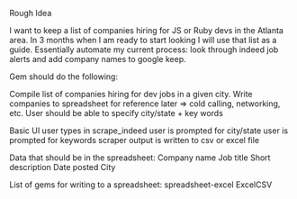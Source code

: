 Rough Idea

I want to keep a list of companies hiring for JS or Ruby devs in the Atlanta
area.  In 3 months when I am ready to start looking I will use that list as a guide.
Essentially automate my current process: look through indeed job alerts and add
company names to google keep.

Gem should do the following:

Compile list of companies hiring for dev jobs in a given city.
Write companies to spreadsheet for reference later => cold calling, networking, etc.
User should be able to specify city/state + key words

Basic UI
user types in scrape_indeed
user is prompted for city/state
user is prompted for keywords
scraper output is written to csv or excel file

Data that should be in the spreadsheet:
Company name
Job title
Short description
Date posted
City

List of gems for writing to a spreadsheet:
spreadsheet-excel
ExcelCSV
